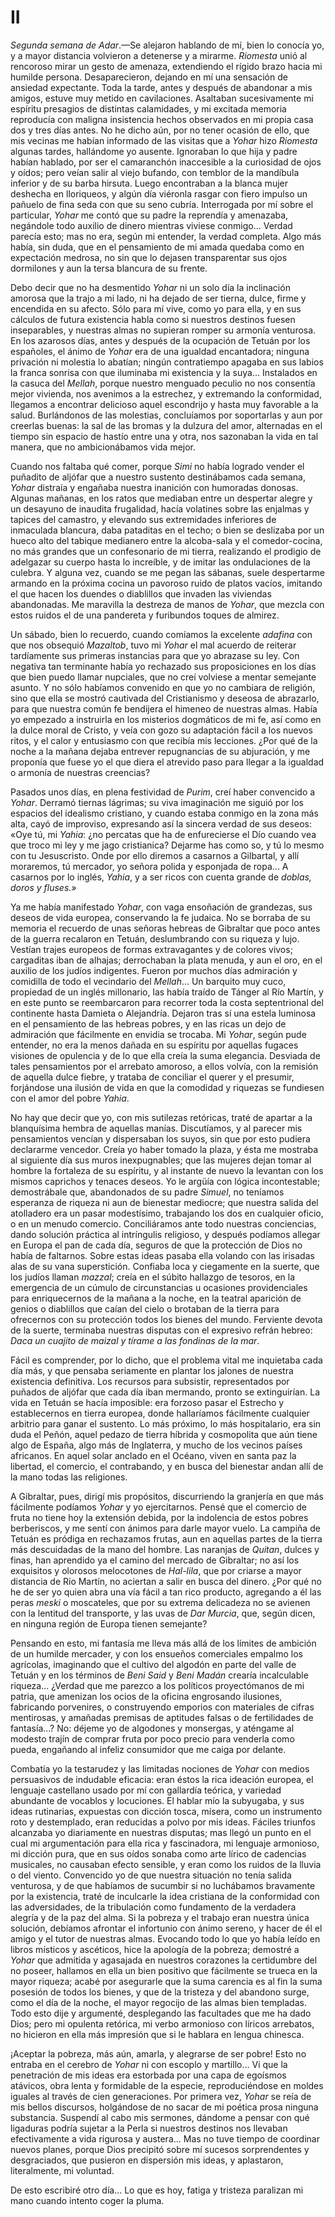 # II

*Segunda semana de Adar*.—Se alejaron hablando de mí, bien lo conocía yo,
y a mayor distancia volvieron a detenerse y a mirarme. *Riomesta* unió al
rencoroso mirar un gesto de amenaza, extendiendo el rígido brazo hacia mi
humilde persona. Desaparecieron, dejando en mí una sensación de ansiedad
expectante. Toda la tarde, antes y después de abandonar a mis amigos, estuve
muy metido en cavilaciones. Asaltaban sucesivamente mi espíritu presagios de
distintas calamidades, y mi excitada memoria reproducía con maligna insistencia
hechos observados en mi propia casa dos y tres días antes.  No he dicho aún,
por no tener ocasión de ello, que mis vecinas me habían informado de las
visitas que a *Yohar* hizo *Riomesta* algunas tardes, hallándome yo ausente.
Ignoraban lo que hija y padre habían hablado, por ser el camaranchón
inaccesible a la curiosidad de ojos y oídos; pero veían salir al viejo bufando,
con temblor de la mandíbula inferior y de su barba hirsuta. Luego encontraban
a la blanca mujer deshecha en lloriqueos, y algún día viéronla rasgar con fiero
impulso un pañuelo de fina seda con que su seno cubría. Interrogada por mí
sobre el particular, *Yohar* me contó que su padre la reprendía y amenazaba,
negándole todo auxilio de dinero mientras viviese conmigo... Verdad parecía
esto; mas no era, según mi entender, la verdad completa. Algo más había, sin
duda, que en el pensamiento de mi amada quedaba como en expectación medrosa, no
sin que lo dejasen transparentar sus ojos dormilones y aun la tersa blancura de
su frente.

Debo decir que no ha desmentido *Yohar* ni un solo día la inclinación amorosa
que la trajo a mi lado, ni ha dejado de ser tierna, dulce, firme y encendida en
su afecto. Sólo para mí vive, como yo para ella, y en sus cálculos de futura
existencia habla como si nuestros destinos fuesen inseparables, y nuestras
almas no supieran romper su armonía venturosa. En los azarosos días, antes
y después de la ocupación de Tetuán por los españoles, el ánimo de *Yohar* era
de una igualdad encantadora; ninguna privación ni molestia lo abatían; ningún
contratiempo apagaba en sus labios la franca sonrisa con que iluminaba mi
existencia y la suya... Instalados en la casuca del *Mellah*, porque nuestro
menguado peculio no nos consentía mejor vivienda, nos avenimos a la estrechez,
y extremando la conformidad, llegamos a encontrar delicioso aquel escondrijo
y hasta muy favorable a la salud. Burlándonos de las molestias, concluíamos por
soportarlas y aun por creerlas buenas: la sal de las bromas y la dulzura del
amor, alternadas en el tiempo sin espacio de hastío entre una y otra, nos
sazonaban la vida en tal manera, que no ambicionábamos vida mejor.

Cuando nos faltaba qué comer, porque *Simi* no había logrado vender el puñadito
de aljófar que a nuestro sustento destinábamos cada semana, *Yohar* distraía
y engañaba nuestra inanición con humoradas donosas. Algunas mañanas, en los
ratos que mediaban entre un despertar alegre y un desayuno de inaudita
frugalidad, hacía volatines sobre las enjalmas y tapices del camastro,
y elevando sus extremidades inferiores de inmaculada blancura, daba pataditas
en el techo; o bien se deslizaba por un hueco alto del tabique medianero entre
la alcoba-sala y el comedor-cocina, no más grandes que un confesonario de mi
tierra, realizando el prodigio de adelgazar su cuerpo hasta lo increíble, y de
imitar las ondulaciones de la culebra. Y alguna vez, cuando se me pegan las
sábanas, suele despertarme armando en la próxima cocina un pavoroso ruido de
platos vacíos, imitando el que hacen los duendes o diablillos que invaden las
viviendas abandonadas. Me maravilla la destreza de manos de *Yohar*, que mezcla
con estos ruidos el de una pandereta y furibundos toques de almirez.

Un sábado, bien lo recuerdo, cuando comíamos la excelente *adafina* con que nos
obsequió *Mazaltob*, tuvo mi *Yohar* el mal acuerdo de reiterar tardíamente sus
primeras instancias para que yo abrazase su ley. Con negativa tan terminante
había yo rechazado sus proposiciones en los días que bien puedo llamar
nupciales, que no creí volviese a mentar semejante asunto. Y no sólo habíamos
convenido en que yo no cambiara de religión, sino que ella se mostró cautivada
del Cristianismo y deseosa de abrazarlo, para que nuestra común fe bendijera el
himeneo de nuestras almas. Había yo empezado a instruirla en los misterios
dogmáticos de mi fe, así como en la dulce moral de Cristo, y veía con gozo su
adaptación fácil a los nuevos ritos, y el calor y entusiasmo con que recibía
mis lecciones. ¿Por qué de la noche a la mañana dejaba entrever repugnancias de
su abjuración, y me proponía que fuese yo el que diera el atrevido paso para
llegar a la igualdad o armonía de nuestras creencias?

Pasados unos días, en plena festividad de *Purim*, creí haber convencido
a *Yohar*. Derramó tiernas lágrimas; su viva imaginación me siguió por los
espacios del idealismo cristiano, y cuando estaba conmigo en la zona más alta,
cayó de improviso, expresando así la sincera verdad de sus deseos: «Oye tú, mi
*Yahia*: ¿no percatas que ha de enfurecierse el Dío cuando vea que troco mi ley
y me jago cristianica? Dejarme has como so, y tú lo mesmo con tu Jesuscristo.
Onde por ello diremos a casarnos a Gilbartal, y allí moraremos, tú mercador, yo
señora polida y esponjada de ropa... A casarnos por lo inglés, *Yahia*, y a ser
ricos con cuenta grande de *doblas, doros y fluses.»*

Ya me había manifestado *Yohar*, con vaga ensoñación de grandezas, sus deseos
de vida europea, conservando la fe judaica. No se borraba de su memoria el
recuerdo de unas señoras hebreas de Gibraltar que poco antes de la guerra
recalaron en Tetuán, deslumbrando con su riqueza y lujo. Vestían trajes
europeos de formas extravagantes y de colores vivos; cargaditas iban de
alhajas; derrochaban la plata menuda, y aun el oro, en el auxilio de los judíos
indigentes. Fueron por muchos días admiración y comidilla de todo el vecindario
del *Mellah*... Un barquito muy cuco, propiedad de un inglés millonario, las
había traído de Tánger al Río Martín, y en este punto se reembarcaron para
recorrer toda la costa septentrional del continente hasta Damieta o Alejandría.
Dejaron tras sí una estela luminosa en el pensamiento de las hebreas pobres,
y en las ricas un dejo de admiración que fácilmente en envidia se trocaba. Mi
*Yohar*, según pude entender, no era la menos dañada en su espíritu por
aquellas fugaces visiones de opulencia y de lo que ella creía la suma
elegancia. Desviada de tales pensamientos por el arrebato amoroso, a ellos
volvía, con la remisión de aquella dulce fiebre, y trataba de conciliar el
querer y el presumir, forjándose una ilusión de vida en que la comodidad
y riquezas se fundiesen con el amor del pobre *Yahia*.

No hay que decir que yo, con mis sutilezas retóricas, traté de apartar a la
blanquísima hembra de aquellas manías. Discutíamos, y al parecer mis
pensamientos vencían y dispersaban los suyos, sin que por esto pudiera
declararme vencedor. Creía yo haber tomado la plaza, y ésta me mostraba al
siguiente día sus muros inexpugnables; que las mujeres dejan tomar al hombre la
fortaleza de su espíritu, y al instante de nuevo la levantan con los mismos
caprichos y tenaces deseos. Yo le argüía con lógica incontestable; demostrábale
que, abandonados de su padre *Simuel*, no teníamos esperanza de riqueza ni aun
de bienestar mediocre; que nuestra salida del atolladero era un pasar
modestísimo, trabajando los dos en cualquier oficio, o en un menudo comercio.
Conciliáramos ante todo nuestras conciencias, dando solución práctica al
intríngulis religioso, y después podíamos allegar en Europa el pan de cada día,
seguros de que la protección de Dios no había de faltarnos. Sobre estas ideas
pasaba ella volando con las irisadas alas de su vana superstición. Confiaba
loca y ciegamente en la suerte, que los judíos llaman *mazzal*; creía en el
súbito hallazgo de tesoros, en la emergencia de un cúmulo de circunstancias
u ocasiones providenciales para enriquecernos de la mañana a la noche, en la
teatral aparición de genios o diablillos que caían del cielo o brotaban de la
tierra para ofrecernos con su protección todos los bienes del mundo. Ferviente
devota de la suerte, terminaba nuestras disputas con el expresivo refrán
hebreo: *Daca un cuajito de maizal y tírame a las fondinas de la mar*.

Fácil es comprender, por lo dicho, que el problema vital me inquietaba cada día
más, y que pensaba seriamente en plantar los jalones de nuestra existencia
definitiva. Los recursos para subsistir, representados por puñados de aljófar
que cada día iban mermando, pronto se extinguirían. La vida en Tetuán se hacía
imposible: era forzoso pasar el Estrecho y establecernos en tierra europea,
donde hallaríamos fácilmente cualquier arbitrio para ganar el sustento. Lo más
próximo, lo más hospitalario, era sin duda el Peñón, aquel pedazo de tierra
híbrida y cosmopolita que aún tiene algo de España, algo más de Inglaterra,
y mucho de los vecinos países africanos. En aquel solar anclado en el Océano,
viven en santa paz la libertad, el comercio, el contrabando, y en busca del
bienestar andan allí de la mano todas las religiones.

A Gibraltar, pues, dirigí mis propósitos, discurriendo la granjería en que más
fácilmente podíamos *Yohar* y yo ejercitarnos. Pensé que el comercio de fruta
no tiene hoy la extensión debida, por la indolencia de estos pobres
berberiscos, y me sentí con ánimos para darle mayor vuelo. La campiña de Tetuán
es pródiga en rechazamos frutas, aun en aquellas partes de la tierra más
descuidadas de la mano del hombre. Las naranjas de *Quitan*, dulces y finas,
han aprendido ya el camino del mercado de Gibraltar; no así los exquisitos
y olorosos melocotones de *Hal-lila*, que por criarse a mayor distancia de Río
Martín, no aciertan a salir en busca del dinero. ¿Por qué no he de ser yo quien
abra una vía fácil a tan rico producto, agregando a él las peras *meski*
o moscateles, que por su extrema delicadeza no se avienen con la lentitud del
transporte, y las uvas de *Dar Murcia*, que, según dicen, en ninguna región de
Europa tienen semejante?

Pensando en esto, mi fantasía me lleva más allá de los límites de ambición de
un humilde mercader, y con los ensueños comerciales empalmo los agrícolas,
imaginando que el cultivo del algodón en parte del valle de Tetuán y en los
términos de *Beni Said* y *Beni Madán* crearía incalculable riqueza... ¿Verdad
que me parezco a los políticos proyectómanos de mi patria, que amenizan los
ocios de la oficina engrosando ilusiones, fabricando porvenires, o construyendo
emporios con materiales de cifras mentirosas, y amañadas premisas de aptitudes
falsas o de fertilidades de fantasía...? No: déjeme yo de algodones
y monsergas, y aténgame al modesto trajín de comprar fruta por poco precio para
venderla como pueda, engañando al infeliz consumidor que me caiga por delante.

Combatía yo la testarudez y las limitadas nociones de *Yohar* con medios
persuasivos de indudable eficacia: eran éstos la rica ideación europea, el
lenguaje castellano usado por mí con gallardía teórica, y variedad abundante de
vocablos y locuciones. El hablar mío la subyugaba, y sus ideas rutinarias,
expuestas con dicción tosca, mísera, como un instrumento roto y destemplado,
eran reducidas a polvo por mis ideas. Fáciles triunfos alcanzaba yo diariamente
en nuestras disputas; mas llegó un punto en el cual mi argumentación para ella
rica y fascinadora, mi lenguaje armonioso, mi dicción pura, que en sus oídos
sonaba como arte lírico de cadencias musicales, no causaban efecto sensible,
y eran como los ruidos de la lluvia o del viento. Convencido yo de que nuestra
situación no tenía salida venturosa, y de que habíamos de sucumbir si no
luchábamos bravamente por la existencia, traté de inculcarle la idea cristiana
de la conformidad con las adversidades, de la tribulación como fundamento de la
verdadera alegría y de la paz del alma. Si la pobreza y el trabajo eran nuestra
única solución, debíamos afrontar el infortunio con ánimo sereno, y hacer de él
el amigo y el tutor de nuestras almas. Evocando todo lo que yo había leído en
libros místicos y ascéticos, hice la apología de la pobreza; demostré a *Yohar*
que admitida y agasajada en nuestros corazones la certidumbre del no poseer,
hallamos en ella un bien positivo que fácilmente se trueca en la mayor riqueza;
acabé por asegurarle que la suma carencia es al fin la suma posesión de todos
los bienes, y que de la tristeza y del abandono surge, como el día de la noche,
el mayor regocijo de las almas bien templadas. Todo esto dije y argumenté,
desplegando las facultades que me ha dado Dios; pero mi opulenta retórica, mi
verbo armonioso con líricos arrebatos, no hicieron en ella más impresión que si
le hablara en lengua chinesca.

¡Aceptar la pobreza, más aún, amarla, y alegrarse de ser pobre! Esto no entraba
en el cerebro de *Yohar* ni con escoplo y martillo... Vi que la penetración de
mis ideas era estorbada por una capa de egoísmos atávicos, obra lenta
y formidable de la especie, reproduciéndose en moldes iguales al través de cien
generaciones. Por primera vez, *Yohar* se reía de mis bellos discursos,
holgándose de no sacar de mi poética prosa ninguna substancia. Suspendí al cabo
mis sermones, dándome a pensar con qué ligaduras podría sujetar a la Perla si
nuestros destinos nos llevaban efectivamente a vida rigurosa y austera... Mas
no tuve tiempo de coordinar nuevos planes, porque Dios precipitó sobre mí
sucesos sorprendentes y desgraciados, que pusieron en dispersión mis ideas,
y aplastaron, literalmente, mi voluntad.

De esto escribiré otro día... Lo que es hoy, fatiga y tristeza paralizan mi
mano cuando intento coger la pluma.
